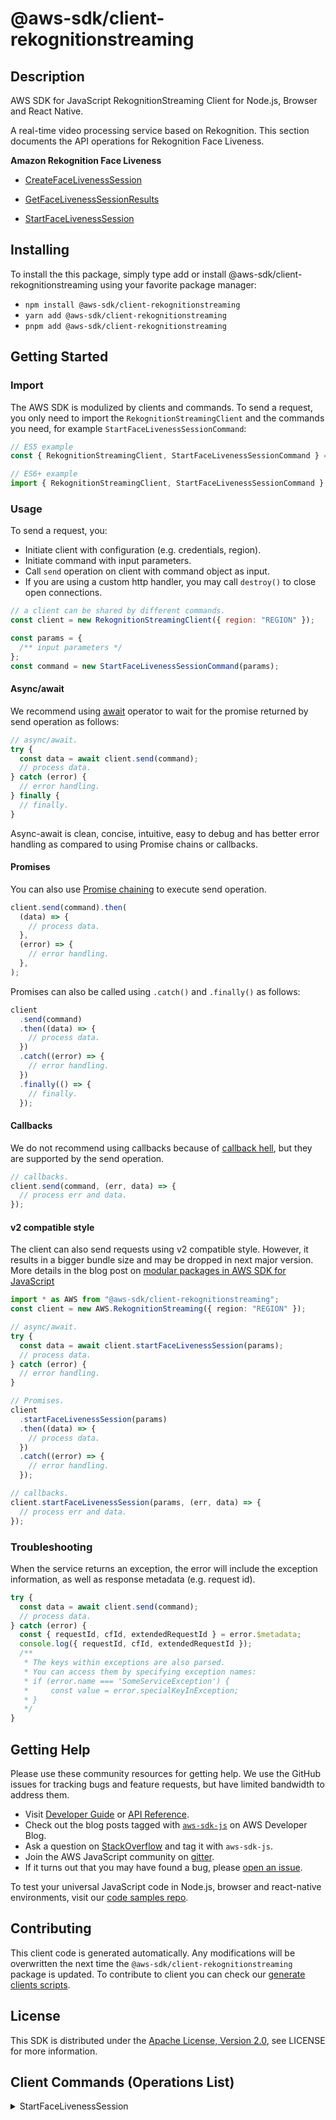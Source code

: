 <!-- generated file, do not edit directly -->

# @aws-sdk/client-rekognitionstreaming

## Description

AWS SDK for JavaScript RekognitionStreaming Client for Node.js, Browser and React Native.

<p>A real-time video processing service based on Rekognition. This section documents the API
operations for Rekognition Face Liveness.</p>
<p>
<b>Amazon Rekognition Face Liveness</b>
</p>
<ul>
<li>
<p>
<a href="https://docs.aws.amazon.com/rekognition/latest/APIReference/API_CreateFaceLivenessSession.html">CreateFaceLivenessSession</a>
</p>
</li>
<li>
<p>
<a href="https://docs.aws.amazon.com/rekognition/latest/APIReference/API_GetFaceLivenessSessionResults.html">GetFaceLivenessSessionResults</a>
</p>
</li>
<li>
<p>
<a href="https://docs.aws.amazon.com/rekognition/latest/APIReference/API_rekognitionstreaming_StartFaceLivenessSession.html">StartFaceLivenessSession</a>
</p>
</li>
</ul>

## Installing

To install the this package, simply type add or install @aws-sdk/client-rekognitionstreaming
using your favorite package manager:

- `npm install @aws-sdk/client-rekognitionstreaming`
- `yarn add @aws-sdk/client-rekognitionstreaming`
- `pnpm add @aws-sdk/client-rekognitionstreaming`

## Getting Started

### Import

The AWS SDK is modulized by clients and commands.
To send a request, you only need to import the `RekognitionStreamingClient` and
the commands you need, for example `StartFaceLivenessSessionCommand`:

```js
// ES5 example
const { RekognitionStreamingClient, StartFaceLivenessSessionCommand } = require("@aws-sdk/client-rekognitionstreaming");
```

```ts
// ES6+ example
import { RekognitionStreamingClient, StartFaceLivenessSessionCommand } from "@aws-sdk/client-rekognitionstreaming";
```

### Usage

To send a request, you:

- Initiate client with configuration (e.g. credentials, region).
- Initiate command with input parameters.
- Call `send` operation on client with command object as input.
- If you are using a custom http handler, you may call `destroy()` to close open connections.

```js
// a client can be shared by different commands.
const client = new RekognitionStreamingClient({ region: "REGION" });

const params = {
  /** input parameters */
};
const command = new StartFaceLivenessSessionCommand(params);
```

#### Async/await

We recommend using [await](https://developer.mozilla.org/en-US/docs/Web/JavaScript/Reference/Operators/await)
operator to wait for the promise returned by send operation as follows:

```js
// async/await.
try {
  const data = await client.send(command);
  // process data.
} catch (error) {
  // error handling.
} finally {
  // finally.
}
```

Async-await is clean, concise, intuitive, easy to debug and has better error handling
as compared to using Promise chains or callbacks.

#### Promises

You can also use [Promise chaining](https://developer.mozilla.org/en-US/docs/Web/JavaScript/Guide/Using_promises#chaining)
to execute send operation.

```js
client.send(command).then(
  (data) => {
    // process data.
  },
  (error) => {
    // error handling.
  },
);
```

Promises can also be called using `.catch()` and `.finally()` as follows:

```js
client
  .send(command)
  .then((data) => {
    // process data.
  })
  .catch((error) => {
    // error handling.
  })
  .finally(() => {
    // finally.
  });
```

#### Callbacks

We do not recommend using callbacks because of [callback hell](http://callbackhell.com/),
but they are supported by the send operation.

```js
// callbacks.
client.send(command, (err, data) => {
  // process err and data.
});
```

#### v2 compatible style

The client can also send requests using v2 compatible style.
However, it results in a bigger bundle size and may be dropped in next major version. More details in the blog post
on [modular packages in AWS SDK for JavaScript](https://aws.amazon.com/blogs/developer/modular-packages-in-aws-sdk-for-javascript/)

```ts
import * as AWS from "@aws-sdk/client-rekognitionstreaming";
const client = new AWS.RekognitionStreaming({ region: "REGION" });

// async/await.
try {
  const data = await client.startFaceLivenessSession(params);
  // process data.
} catch (error) {
  // error handling.
}

// Promises.
client
  .startFaceLivenessSession(params)
  .then((data) => {
    // process data.
  })
  .catch((error) => {
    // error handling.
  });

// callbacks.
client.startFaceLivenessSession(params, (err, data) => {
  // process err and data.
});
```

### Troubleshooting

When the service returns an exception, the error will include the exception information,
as well as response metadata (e.g. request id).

```js
try {
  const data = await client.send(command);
  // process data.
} catch (error) {
  const { requestId, cfId, extendedRequestId } = error.$metadata;
  console.log({ requestId, cfId, extendedRequestId });
  /**
   * The keys within exceptions are also parsed.
   * You can access them by specifying exception names:
   * if (error.name === 'SomeServiceException') {
   *     const value = error.specialKeyInException;
   * }
   */
}
```

## Getting Help

Please use these community resources for getting help.
We use the GitHub issues for tracking bugs and feature requests, but have limited bandwidth to address them.

- Visit [Developer Guide](https://docs.aws.amazon.com/sdk-for-javascript/v3/developer-guide/welcome.html)
  or [API Reference](https://docs.aws.amazon.com/AWSJavaScriptSDK/v3/latest/index.html).
- Check out the blog posts tagged with [`aws-sdk-js`](https://aws.amazon.com/blogs/developer/tag/aws-sdk-js/)
  on AWS Developer Blog.
- Ask a question on [StackOverflow](https://stackoverflow.com/questions/tagged/aws-sdk-js) and tag it with `aws-sdk-js`.
- Join the AWS JavaScript community on [gitter](https://gitter.im/aws/aws-sdk-js-v3).
- If it turns out that you may have found a bug, please [open an issue](https://github.com/aws/aws-sdk-js-v3/issues/new/choose).

To test your universal JavaScript code in Node.js, browser and react-native environments,
visit our [code samples repo](https://github.com/aws-samples/aws-sdk-js-tests).

## Contributing

This client code is generated automatically. Any modifications will be overwritten the next time the `@aws-sdk/client-rekognitionstreaming` package is updated.
To contribute to client you can check our [generate clients scripts](https://github.com/aws/aws-sdk-js-v3/tree/main/scripts/generate-clients).

## License

This SDK is distributed under the
[Apache License, Version 2.0](http://www.apache.org/licenses/LICENSE-2.0),
see LICENSE for more information.

## Client Commands (Operations List)

<details>
<summary>
StartFaceLivenessSession
</summary>

[Command API Reference](https://docs.aws.amazon.com/AWSJavaScriptSDK/v3/latest/client/rekognitionstreaming/command/StartFaceLivenessSessionCommand/) / [Input](https://docs.aws.amazon.com/AWSJavaScriptSDK/v3/latest/Package/-aws-sdk-client-rekognitionstreaming/Interface/StartFaceLivenessSessionCommandInput/) / [Output](https://docs.aws.amazon.com/AWSJavaScriptSDK/v3/latest/Package/-aws-sdk-client-rekognitionstreaming/Interface/StartFaceLivenessSessionCommandOutput/)

</details>
